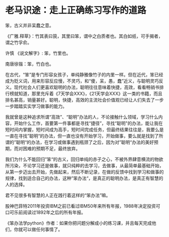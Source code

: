 # 老马识途：走上正确练习写作的道路

笨，古义并非呆蠢之意。

《广雅.释草》：竹其表曰笢，其里曰笨，谓中之白质者也。其白如纸，可手揭者，谓之竹孚俞。

许慎 《说文解字》: 笨，竹里也。

南唐徐锴：笨，竹白也。

在古代，“笨”是专门形容女孩子，单纯静雅像竹子的内里一样。但在近代，笨已经成为贬义词，用来形容反应慢，不灵巧，和“傻，呆，愚，蠢”近义，与聪明灵巧反义。现代社会人们更喜欢聪明的办法，聪明往往意味着快捷，高效，看看畅销书排行榜就知道，那里充斥着《7天学会XXX》，《21天学会XXX》这一类的书籍，而且排名甚高，销量甚好。聪明，快捷，高效的主流社会价值观已经让人们失去了一步一步踏踏实实学习做事的能力。

我就曾是这种追求所谓“高效”、“聪明”办法的人，不论接触什么领域，学习什么内容，开始什么工作，首要第一件事都是寻找“捷径”，寻找“聪明"的办法，能让我在短时间内掌握，短时间成为高手，短时间完成任务，但最终结果往往是，我要么是一直在寻找”聪明“的办法，但一直也没有开始学习，开始做事，要么就是找到了所谓的”聪明“的办法，在学习或做事遇到瓶颈了之后，因为对”聪明“办法的美好预期，而对困难的预期不足，最终放弃。

我们为什么不能回归”笨“的古义，回归单纯的赤子之心，不被外界肆意横流的物欲所污染，不论学习还是做事，就只纯粹的去学习，去做事，从最简单最基础开始，从第一步迈出去开始，先做起来，然后不断记录，在做的反馈中找到学习和做事的规律，找到适合自己的办法，这种”笨办法“，是真正的聪明办法，是真正有智慧的人的选择。

君不见很多有智慧的人正在践行着这样的“笨办法”嘛。

股神巴菲特2011年投资IBM之前已看过IBM50年来所有年报，1988年决定投资可口可乐前阅读过1892年之后的所有年报。

《笨办法学python》作者：如果你把问题分解成小的练习课，并且每天完成他们，你就可以做任何事情了。